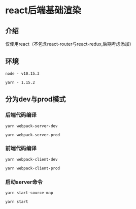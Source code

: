 # react后端基础渲染

## 介绍

  仅使用react（不包含react-router与react-redux,后期考虑添加）

## 环境

  `node - v10.15.3`

  `yarn - 1.15.2`
  
## 分为dev与prod模式

### 后端代码编译
  
  `yarn webpack-server-dev`

  `yarn webpack-server-prod`

### 前端代码编译
  
  `yarn webpack-client-dev`
  
  `yarn webpack-client-prod`

### 启动server命令

  `yarn start-source-map`
  
  `yarn start`
